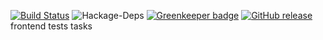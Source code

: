 [![Build Status](https://travis-ci.org/eneko7/frontend_test.svg?branch=master)](https://travis-ci.org/eneko7/frontend_test)
![Hackage-Deps](https://img.shields.io/hackage-deps/v/lens.svg)
[![Greenkeeper badge](https://badges.greenkeeper.io/it-shark-pro/frontend_test.svg)](https://greenkeeper.io/)
[![GitHub release](https://img.shields.io/github/release/eneko7/frontend_test.svg)](https://github.com/eneko7/frontend_test/releases/latest)
frontend tests tasks
